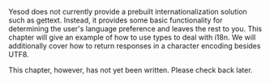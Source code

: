 Yesod does not currently provide a prebuilt internationalization solution such as gettext. Instead, it provides some basic functionality for determining the user's language preference and leaves the rest to you. This chapter will give an example of how to use types to deal with i18n. We will additionally cover how to return responses in a character encoding besides UTF8.

This chapter, however, has not yet been written. Please check back later.

